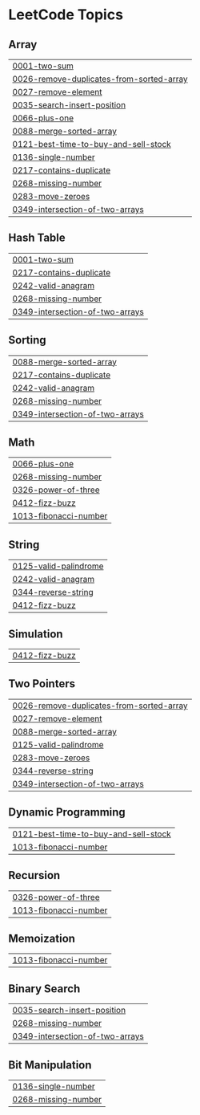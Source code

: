 <!---LeetCode Topics Start-->
# LeetCode Topics
## Array
|  |
| ------- |
| [0001-two-sum](https://github.com/HNVS-GANESH-PICHIKA/Leetcode/tree/master/0001-two-sum) |
| [0026-remove-duplicates-from-sorted-array](https://github.com/HNVS-GANESH-PICHIKA/Leetcode/tree/master/0026-remove-duplicates-from-sorted-array) |
| [0027-remove-element](https://github.com/HNVS-GANESH-PICHIKA/Leetcode/tree/master/0027-remove-element) |
| [0035-search-insert-position](https://github.com/HNVS-GANESH-PICHIKA/Leetcode/tree/master/0035-search-insert-position) |
| [0066-plus-one](https://github.com/HNVS-GANESH-PICHIKA/Leetcode/tree/master/0066-plus-one) |
| [0088-merge-sorted-array](https://github.com/HNVS-GANESH-PICHIKA/Leetcode/tree/master/0088-merge-sorted-array) |
| [0121-best-time-to-buy-and-sell-stock](https://github.com/HNVS-GANESH-PICHIKA/Leetcode/tree/master/0121-best-time-to-buy-and-sell-stock) |
| [0136-single-number](https://github.com/HNVS-GANESH-PICHIKA/Leetcode/tree/master/0136-single-number) |
| [0217-contains-duplicate](https://github.com/HNVS-GANESH-PICHIKA/Leetcode/tree/master/0217-contains-duplicate) |
| [0268-missing-number](https://github.com/HNVS-GANESH-PICHIKA/Leetcode/tree/master/0268-missing-number) |
| [0283-move-zeroes](https://github.com/HNVS-GANESH-PICHIKA/Leetcode/tree/master/0283-move-zeroes) |
| [0349-intersection-of-two-arrays](https://github.com/HNVS-GANESH-PICHIKA/Leetcode/tree/master/0349-intersection-of-two-arrays) |
## Hash Table
|  |
| ------- |
| [0001-two-sum](https://github.com/HNVS-GANESH-PICHIKA/Leetcode/tree/master/0001-two-sum) |
| [0217-contains-duplicate](https://github.com/HNVS-GANESH-PICHIKA/Leetcode/tree/master/0217-contains-duplicate) |
| [0242-valid-anagram](https://github.com/HNVS-GANESH-PICHIKA/Leetcode/tree/master/0242-valid-anagram) |
| [0268-missing-number](https://github.com/HNVS-GANESH-PICHIKA/Leetcode/tree/master/0268-missing-number) |
| [0349-intersection-of-two-arrays](https://github.com/HNVS-GANESH-PICHIKA/Leetcode/tree/master/0349-intersection-of-two-arrays) |
## Sorting
|  |
| ------- |
| [0088-merge-sorted-array](https://github.com/HNVS-GANESH-PICHIKA/Leetcode/tree/master/0088-merge-sorted-array) |
| [0217-contains-duplicate](https://github.com/HNVS-GANESH-PICHIKA/Leetcode/tree/master/0217-contains-duplicate) |
| [0242-valid-anagram](https://github.com/HNVS-GANESH-PICHIKA/Leetcode/tree/master/0242-valid-anagram) |
| [0268-missing-number](https://github.com/HNVS-GANESH-PICHIKA/Leetcode/tree/master/0268-missing-number) |
| [0349-intersection-of-two-arrays](https://github.com/HNVS-GANESH-PICHIKA/Leetcode/tree/master/0349-intersection-of-two-arrays) |
## Math
|  |
| ------- |
| [0066-plus-one](https://github.com/HNVS-GANESH-PICHIKA/Leetcode/tree/master/0066-plus-one) |
| [0268-missing-number](https://github.com/HNVS-GANESH-PICHIKA/Leetcode/tree/master/0268-missing-number) |
| [0326-power-of-three](https://github.com/HNVS-GANESH-PICHIKA/Leetcode/tree/master/0326-power-of-three) |
| [0412-fizz-buzz](https://github.com/HNVS-GANESH-PICHIKA/Leetcode/tree/master/0412-fizz-buzz) |
| [1013-fibonacci-number](https://github.com/HNVS-GANESH-PICHIKA/Leetcode/tree/master/1013-fibonacci-number) |
## String
|  |
| ------- |
| [0125-valid-palindrome](https://github.com/HNVS-GANESH-PICHIKA/Leetcode/tree/master/0125-valid-palindrome) |
| [0242-valid-anagram](https://github.com/HNVS-GANESH-PICHIKA/Leetcode/tree/master/0242-valid-anagram) |
| [0344-reverse-string](https://github.com/HNVS-GANESH-PICHIKA/Leetcode/tree/master/0344-reverse-string) |
| [0412-fizz-buzz](https://github.com/HNVS-GANESH-PICHIKA/Leetcode/tree/master/0412-fizz-buzz) |
## Simulation
|  |
| ------- |
| [0412-fizz-buzz](https://github.com/HNVS-GANESH-PICHIKA/Leetcode/tree/master/0412-fizz-buzz) |
## Two Pointers
|  |
| ------- |
| [0026-remove-duplicates-from-sorted-array](https://github.com/HNVS-GANESH-PICHIKA/Leetcode/tree/master/0026-remove-duplicates-from-sorted-array) |
| [0027-remove-element](https://github.com/HNVS-GANESH-PICHIKA/Leetcode/tree/master/0027-remove-element) |
| [0088-merge-sorted-array](https://github.com/HNVS-GANESH-PICHIKA/Leetcode/tree/master/0088-merge-sorted-array) |
| [0125-valid-palindrome](https://github.com/HNVS-GANESH-PICHIKA/Leetcode/tree/master/0125-valid-palindrome) |
| [0283-move-zeroes](https://github.com/HNVS-GANESH-PICHIKA/Leetcode/tree/master/0283-move-zeroes) |
| [0344-reverse-string](https://github.com/HNVS-GANESH-PICHIKA/Leetcode/tree/master/0344-reverse-string) |
| [0349-intersection-of-two-arrays](https://github.com/HNVS-GANESH-PICHIKA/Leetcode/tree/master/0349-intersection-of-two-arrays) |
## Dynamic Programming
|  |
| ------- |
| [0121-best-time-to-buy-and-sell-stock](https://github.com/HNVS-GANESH-PICHIKA/Leetcode/tree/master/0121-best-time-to-buy-and-sell-stock) |
| [1013-fibonacci-number](https://github.com/HNVS-GANESH-PICHIKA/Leetcode/tree/master/1013-fibonacci-number) |
## Recursion
|  |
| ------- |
| [0326-power-of-three](https://github.com/HNVS-GANESH-PICHIKA/Leetcode/tree/master/0326-power-of-three) |
| [1013-fibonacci-number](https://github.com/HNVS-GANESH-PICHIKA/Leetcode/tree/master/1013-fibonacci-number) |
## Memoization
|  |
| ------- |
| [1013-fibonacci-number](https://github.com/HNVS-GANESH-PICHIKA/Leetcode/tree/master/1013-fibonacci-number) |
## Binary Search
|  |
| ------- |
| [0035-search-insert-position](https://github.com/HNVS-GANESH-PICHIKA/Leetcode/tree/master/0035-search-insert-position) |
| [0268-missing-number](https://github.com/HNVS-GANESH-PICHIKA/Leetcode/tree/master/0268-missing-number) |
| [0349-intersection-of-two-arrays](https://github.com/HNVS-GANESH-PICHIKA/Leetcode/tree/master/0349-intersection-of-two-arrays) |
## Bit Manipulation
|  |
| ------- |
| [0136-single-number](https://github.com/HNVS-GANESH-PICHIKA/Leetcode/tree/master/0136-single-number) |
| [0268-missing-number](https://github.com/HNVS-GANESH-PICHIKA/Leetcode/tree/master/0268-missing-number) |
<!---LeetCode Topics End-->
